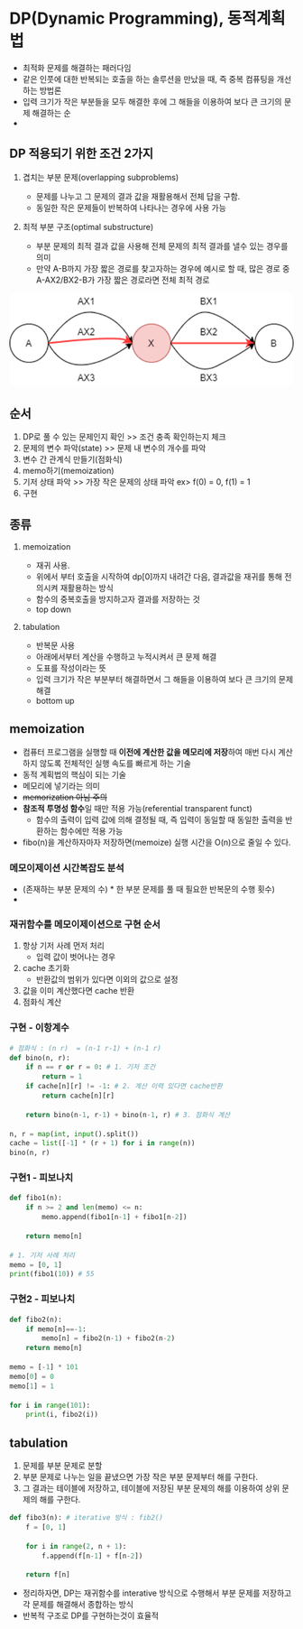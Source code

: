 # DP(Dynamic Programming), 동적계획법
- 최적화 문제를 해결하는 패러다임
- 같은 인풋에 대한 반복되는 호출을 하는 솔루션을 만났을 때, 즉 중복 컴퓨팅을 개선하는 방법론
- 입력 크기가 작은 부분들을 모두 해결한 후에 그 해들을 이용하여 보다 큰 크기의 문제 해결하는 순
- 

## DP 적용되기 위한 조건 2가지
1. 겹치는 부분 문제(overlapping subproblems)
   - 문제를 나누고 그 문제의 결과 값을 재활용해서 전체 답을 구함.
   - 동일한 작은 문제들이 반복하여 나타나는 경우에 사용 가능
   
2. 최적 부분 구조(optimal substructure)
   - 부분 문제의 최적 결과 값을 사용해 전체 문제의 최적 결과를 낼수 있는 경우를 의미
   - 만약 A-B까지 가장 짧은 경로를 찾고자하는 경우에 예시로 할 때, 많은 경로 중 A-AX2/BX2-B가 가장 짧은 경로라면 전체 최적 경로 

  ![Alt text](../../img/DP.png)

## 순서
1. DP로 풀 수 있는 문제인지 확인 >> 조건 충족 확인하는지 체크
2. 문제의 변수 파악(state) >> 문제 내 변수의 개수를 파악
3. 변수 간 관계식 만들기(점화식)
4. memo하기(memoization)
5. 기저 상태 파악 >> 가장 작은 문제의 상태 파악 ex> f(0) = 0, f(1) = 1
6. 구현

## 종류

1. memoization
   - 재귀 사용.
   - 위에서 부터 호출을 시작하여 dp[0]까지 내려간 다음, 결과값을 재귀를 통해 전의시켜 재활용하는 방식
   - 함수의 중복호출을 방지하고자 결과를 저장하는 것
   - top down
  
2. tabulation
   - 반복문 사용
   - 아래에서부터 계산을 수행하고 누적시켜서 큰 문제 해결
   - 도표를 작성이라는 뜻
   - 입력 크기가 작은 부분부터 해결하면서 그 해들을 이용하여 보다 큰 크기의 문제 해결
   - bottom up
    
## memoization
- 컴퓨터 프로그램을 실행할 때 **이전에 계산한 값을 메모리에 저장**하여 매번 다시 계산하지 않도록 전체적인 실행 속도를 빠르게 하는 기술
- 동적 계획법의 핵심이 되는 기술
- 메모리에 넣기라는 의미
- ~~memorization 아님 주의~~
- **참조적 투명성 함수**일 때만 적용 가능(referential transparent funct)
  - 함수의 출력이 입력 값에 의해 결정될 때, 즉 입력이 동일할 때 동일한 출력을 반환하는 함수에만 적용 가능
- fibo(n)을 계산하자마자 저장하면(memoize) 실행 시간을 O(n)으로 줄일 수 있다.

### 메모이제이션 시간복잡도 분석
- (존재하는 부분 문제의 수) * 한 부분 문제를 풀 때 필요한 반복문의 수행 횟수)
- 


### 재귀함수를 메모이제이션으로 구현 순서
1. 항상 기저 사례 먼저 처리
   - 입력 값이 벗어나는 경우
2. cache 초기화
   - 반환값의 범위가 있다면 이외의 값으로 설정
3. 값을 이미 계산했다면 cache 반환
4. 점화식 계산

### 구현 - 이항계수
```python
# 점화식 : (n r)  = (n-1 r-1) + (n-1 r)
def bino(n, r):
    if n == r or r = 0: # 1. 기저 조건
        return = 1
    if cache[n][r] != -1: # 2. 계산 이력 있다면 cache반환
        return cache[n][r]

    return bino(n-1, r-1) + bino(n-1, r) # 3. 점화식 계산

n, r = map(int, input().split())
cache = list([-1] * (r + 1) for i in range(n))
bino(n, r)

```

### 구현1 - 피보나치
```python
def fibo1(n):
    if n >= 2 and len(memo) <= n:
        memo.append(fibo1[n-1] + fibo1[n-2])
    
    return memo[n]

# 1. 기저 사례 처리
memo = [0, 1]
print(fibo1(10)) # 55
```
### 구현2 - 피보나치
```python
def fibo2(n):
    if memo[n]==-1:
        memo[n] = fibo2(n-1) + fibo2(n-2)
    return memo[n]

memo = [-1] * 101
memo[0] = 0
memo[1] = 1

for i in range(101):
    print(i, fibo2(i))

```

## tabulation
1. 문제를 부분 문제로 분할
2. 부분 문제로 나누는 일을 끝냈으면 가장 작은 부분 문제부터 해를 구한다.
3. 그 결과는 테이블에 저장하고, 테이블에 저장된 부분 문제의 해를 이용하여 상위 문제의 해를 구한다.

```python
def fibo3(n): # iterative 방식 : fib2()
    f = [0, 1]

    for i in range(2, n + 1):
        f.append(f[n-1] + f[n-2])

    return f[n]
```

- 정리하자면, DP는 재귀함수를 interative 방식으로 수행해서 부분 문제를 저장하고 각 문제를 해결해서 종합하는 방식
- 반복적 구조로 DP를 구현하는것이 효율적
